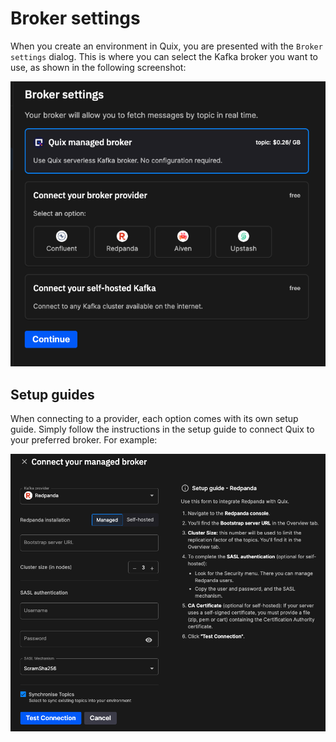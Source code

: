 # Broker settings

When you create an environment in Quix, you are presented with the `Broker settings` dialog. This is where you can select the Kafka broker you want to use, as shown in the following screenshot:

![broker settings](../../images/integrations/brokers/broker-settings.png)

## Setup guides

When connecting to a provider, each option comes with its own setup guide. Simply follow the instructions in the setup guide to connect Quix to your preferred broker. For example:

![Redpanda setup guide](../../images/integrations/brokers/redpanda-setup-guide.png)
